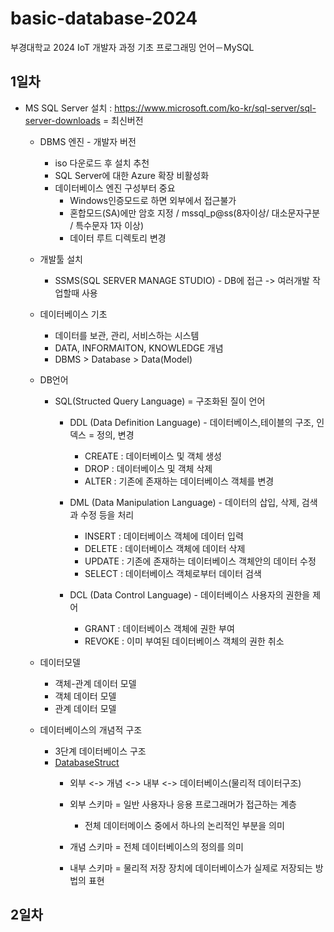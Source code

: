 # basic-database-2024
부경대학교 2024 IoT 개발자 과정 기초 프로그래밍 언어－MySQL


## 1일차
-  MS SQL Server 설치 : https://www.microsoft.com/ko-kr/sql-server/sql-server-downloads = 최신버전
    - DBMS 엔진 - 개발자 버전
        - iso 다운로드 후 설치 추천
        - SQL Server에 대한 Azure 확장 비활성화
        - 데이터베이스 엔진 구성부터 중요
            - Windows인증모드로 하면 외부에서 접근불가
            - 혼합모드(SA)에만 암호 지정 / mssql_p@ss(8자이상/ 대소문자구분 / 특수문자 1자 이상)
            - 데이터 루트 디렉토리 변경
    - 개발툴 설치
        - SSMS(SQL SERVER MANAGE STUDIO) - DB에 접근 -> 여러개발 작업할때 사용

    - 데이터베이스 기초
        - 데이터를 보관, 관리, 서비스하는 시스템
        - DATA, INFORMAITON, KNOWLEDGE 개념
        - DBMS > Database > Data(Model) 

    - DB언어
        - SQL(Structed Query Language) = 구조화된 질이 언어
            - DDL (Data Definition Language) - 데이터베이스,테이블의 구조, 인덱스 = 정의, 변경
                - CREATE : 데이터베이스 및 객체 생성
                - DROP : 데이터베이스 및 객체 삭제
                - ALTER : 기존에 존재하는 데이터베이스 객체를 변경

            - DML (Data Manipulation Language) - 데이터의 삽입, 삭제, 검색과 수정 등을 처리
                - INSERT : 데이터베이스 객체에 데이터 입력
                - DELETE : 데이터베이스 객체에 데이터 삭제
                - UPDATE : 기존에 존재하는 데이터베이스 객체안의 데이터 수정
                - SELECT : 데이터베이스 객체로부터 데이터 검색
            
            - DCL (Data Control Language) - 데이터베이스 사용자의 권한을 제어
                - GRANT : 데이터베이스 객체에 권한 부여
                - REVOKE : 이미 부여된 데이터베이스 객체의 권한 취소
    
    - 데이터모델
        - 객체-관계 데이터 모델
        - 객체 데이터 모델
        - 관계 데이터 모델

    - 데이터베이스의 개념적 구조
        - 3단계 데이터베이스 구조
        - [DatabaseStruct](https://raw.githubusercontent.com/junghwan928/basic-database-2024/main/Image/img.png)
            - 외부 <-> 개념 <-> 내부 <-> 데이터베이스(물리적 데이터구조)
            - 외부 스키마 = 일반 사용자나 응용 프로그래머가 접근하는 계층
                - 전체 데이터메이스 중에서 하나의 논리적인 부분을 의미
            
            - 개념 스키마 = 전체 데이터베이스의 정의를 의미
            - 내부 스키마 = 물리적 저장 장치에 데이터베이스가 실제로 저장되는 방법의 표현

## 2일차